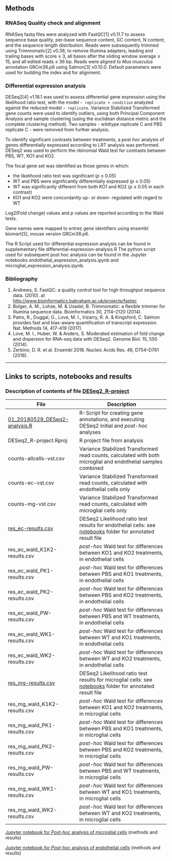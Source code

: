 
## Methods
### RNASeq Quality check and alignment
RNASeq fastq files were analyzed with FastQC[1] v0.11.7 to assess sequence base quality, per-base sequence content, GC content, N content, and the sequence length distribution. Reads were subsequently trimmed using Trimmomatic[2] v0.38, to remove Illumina adapters, leading and trailing bases with score ≤ 3, all bases after the sliding window average ≤ 15, and all edited reads ≤ 36 bp.
Reads were aligned to _Mus musculus_ annotation GRCm38.p6 using Salmon[3] v0.10.0. Default parameters were used for building the index and for alignment.


### Differential expression analysis
DESeq2[4] v1.18.1 was used to assess differential gene expression using the likelihood ratio test, with the model `~ replicate + condition` analyzed against the reduced model `~ replicate`. Variance Stabilized Transformed gene counts were used to identify outliers, using both Principal Component Analysis and sample clustering (using the euclidean distance metric and the complete clustering method). Two samples - wildtype replicate C and PBS replicate C - were removed from further analysis.

To identify significant contrasts between treatments, a _post hoc_ analysis of genes differentially expressed according to LRT analysis was performed. DESeq2 was used to perform the nbinomial Wald test for contrasts between PBS, WT, KO1 and KO2. 

The focal gene set was identified as those genes in which:
* the likelihood ratio test was significant (*p* ≤ 0.05)
* WT and PBS were significantly differentially expressed (*p* ≤ 0.05)
* WT was significantly different from both KO1 and KO2 (*p* ≤ 0.05 in each contrast)
* KO1 and KO2 were concordantly up- or down- regulated with regard to WT

Log2(Fold change) values and _p_ values are reported according to the Wald tests.

Gene names were mapped to entrez gene identifiers using ensembl biomart[5], mouse version GRCm38.p6.


The R Script used for differential expression analysis can be found in supplementary file differential-expression-analysis.R The python script used for subsequent post hoc analysis can be found in the Jupyter notebooks endothelial_expression_analysis.ipynb and microglial_expression_analysis.ipynb.


### Bibliography
1. Andrews, S. FastQC: a quality control tool for high throughput sequence data. (2010). at <http://www.bioinformatics.babraham.ac.uk/projects/fastqc>
2. Bolger, A. M., Lohse, M. & Usadel, B. Trimmomatic: a flexible trimmer for Illumina sequence data. Bioinformatics 30, 2114–2120 (2014).
3. Patro, R., Duggal, G., Love, M. I., Irizarry, R. A. & Kingsford, C. Salmon provides fast and bias-aware quantification of transcript expression. Nat. Methods 14, 417–419 (2017).
4. Love, M. I., Huber, W. & Anders, S. Moderated estimation of fold change and  dispersion for RNA-seq data with DESeq2. Genome Biol. 15, 550 (2014).
5. Zerbino, D. R. et al. Ensembl 2018. Nucleic Acids Res. 46, D754–D761 (2018).


---
## Links to scripts, notebooks and results

### Description of contents of file [DESeq2_R-project](https://github.com/oxpeter/goncalo2019/tree/master/DESeq2_R-project)

|File|Description|
|---|---|
|[01_20180529_DESeq2-analysis.R](https://github.com/oxpeter/goncalo2019/blob/master/DESeq2_R-project/01_20180529_DESeq2-analysis.R)|R-Script for creating gene annotations, and executing DESeq2 initial and _post-hoc_ analyses|
|DESeq2_R-project.Rproj|R project file from analysis|
|counts-allcells-vst.csv|Variance Stabilized Transformed read counts, calculated with both microglial and endothelial samples combined |
|counts-ec-vst.csv|Variance Stabilized Transformed read counts, calculated with endothelial cells only|
|counts-mg-vst.csv|Variance Stabilized Transformed read counts, calculated with microglial cells only|
|[res_ec-results.csv](https://github.com/oxpeter/goncalo2019/blob/master/DESeq2_R-project/res_ec-results.csv)| DESeq2 Likelihood ratio test results for endothelial cells: see [notebooks](https://github.com/oxpeter/goncalo2019/tree/master/notebooks) folder for annotated result file |
|res_ec_wald_K1K2-results.csv| _post-hoc_ Wald test for differences between KO1 and KO2 treatments, in endothelial cells|
|res_ec_wald_PK1-results.csv|_post-hoc_ Wald test for differences between PBS and KO1 treatments, in endothelial cells|
|res_ec_wald_PK2-results.csv|_post-hoc_ Wald test for differences between PBS and KO2 treatments, in endothelial cells|
|res_ec_wald_PW-results.csv|_post-hoc_ Wald test for differences between PBS and WT treatments, in endothelial cells|
|res_ec_wald_WK1-results.csv|_post-hoc_ Wald test for differences between WT and KO1 treatments, in endothelial cells|
|res_ec_wald_WK2-results.csv|_post-hoc_ Wald test for differences between WT and KO2 treatments, in endothelial cells|
|[res_mg-results.csv](https://github.com/oxpeter/goncalo2019/blob/master/DESeq2_R-project/res_mg-results.csv)| DESeq2 Likelihood ratio test results for microglial cells: see [notebooks](https://github.com/oxpeter/goncalo2019/tree/master/notebooks) folder for annotated result file|
|res_mg_wald_K1K2-results.csv|_post-hoc_ Wald test for differences between KO1 and KO2 treatments, in microglial cells|
|res_mg_wald_PK1-results.csv|_post-hoc_ Wald test for differences between PBS and KO1 treatments, in microglial cells|
|res_mg_wald_PK2-results.csv|_post-hoc_ Wald test for differences between PBS and KO2 treatments, in microglial cells|
|res_mg_wald_PW-results.csv|_post-hoc_ Wald test for differences between PBS and WT treatments, in microglial cells|
|res_mg_wald_WK1-results.csv|_post-hoc_ Wald test for differences between WT and KO1 treatments, in microglial cells|
|res_mg_wald_WK2-results.csv|_post-hoc_ Wald test for differences between WT and KO2 treatments, in microglial cells|


[Jupyter notebook for _Post-hoc_ analysis of microglial cells](https://github.com/oxpeter/goncalo2019/blob/master/notebooks/microglial_expression_analysis_20181211.ipynb) (methods and results)

[Jupyter notebook for _Post-hoc_ analysis of endothelial cells](https://github.com/oxpeter/goncalo2019/blob/master/notebooks/endothelial_expression_analysis_20181204.ipynb) (methods and results)